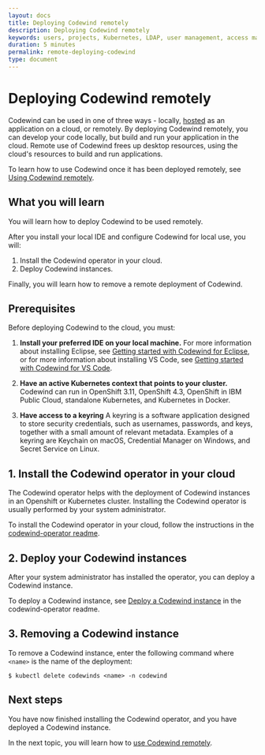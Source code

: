 ```yaml
---
layout: docs
title: Deploying Codewind remotely
description: Deploying Codewind remotely
keywords: users, projects, Kubernetes, LDAP, user management, access management, login, deployment, pod, security, securing cloud connection, remote deployment of Codewind
duration: 5 minutes
permalink: remote-deploying-codewind
type: document
---
```


# Deploying Codewind remotely

Codewind can be used in one of three ways - locally, [hosted](./che-installinfo.html) as an application on a cloud, or remotely. By deploying Codewind remotely, you can develop your code locally, but build and run your application in the cloud. Remote use of Codewind frees up desktop resources, using the cloud's resources to build and run applications. 

To learn how to use Codewind once it has been deployed remotely, see [Using Codewind remotely](remote-codewind-overview.html).

## What you will learn

You will learn how to deploy Codewind to be used remotely. 

After you install your local IDE and configure Codewind for local use, you will:

1. Install the Codewind operator in your cloud.
2. Deploy Codewind instances. 

Finally, you will learn how to remove a remote deployment of Codewind.

## Prerequisites

Before deploying Codewind to the cloud, you must:

1. **Install your preferred IDE on your local machine.** For more information about installing Eclipse, see [Getting started with Codewind for Eclipse](eclipse-getting-started.html), or for more information about installing VS Code, see [Getting started with Codewind for VS Code](vsc-getting-started.html).

2. **Have an active Kubernetes context that points to your cluster.** Codewind can run in OpenShift 3.11, OpenShift 4.3, OpenShift in IBM Public Cloud, standalone Kubernetes, and Kubernetes in Docker.

3. **Have access to a keyring** A keyring is a software application designed to store security credentials, such as usernames, passwords, and keys, together with a small amount of relevant metadata. Examples of a keyring are Keychain on macOS, Credential Manager on Windows, and Secret Service on Linux.

## 1. Install the Codewind operator in your cloud

The Codewind operator helps with the deployment of Codewind instances in an Openshift or Kubernetes cluster. Installing the Codewind operator is usually performed by your system administrator. 

To install the Codewind operator in your cloud, follow the instructions in the [codewind-operator readme](https://github.com/eclipse/codewind-operator/blob/master/README.md).

## 2. Deploy your Codewind instances

After your system administrator has installed the operator, you can deploy a Codewind instance. 

To deploy a Codewind instance, see [Deploy a Codewind instance](https://github.com/eclipse/codewind-operator/blob/master/README.md#deploy-a-codewind-instance) in the codewind-operator readme.

## 3. Removing a Codewind instance

To remove a Codewind instance, enter the following command where `<name>` is the name of the deployment: 

`$ kubectl delete codewinds <name> -n codewind`

## Next steps

You have now finished installing the Codewind operator, and you have deployed a Codewind instance.

In the next topic, you will learn how to [use Codewind remotely](./remote-codewind-overview.html).
